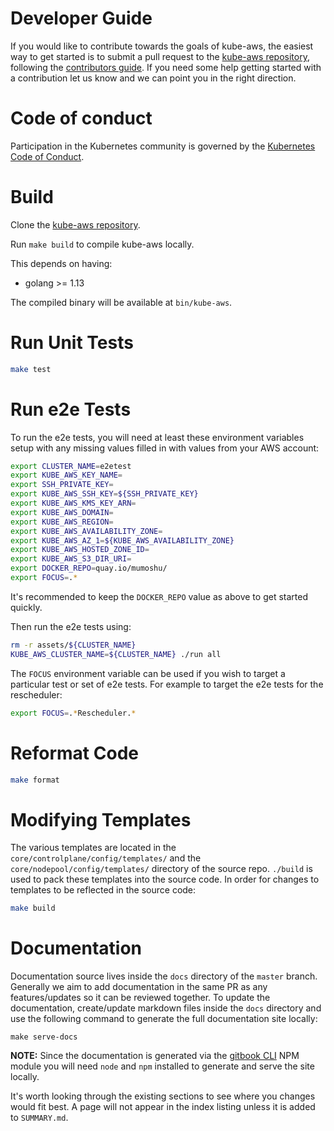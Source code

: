 # Developer Guide

If you would like to contribute towards the goals of kube-aws, the easiest way to get started is to submit a pull request to the [kube-aws repository](https://github.com/kube-aws/kube-aws/), following the [contributors guide](https://github.com/kube-aws/kube-aws/blob/master/CONTRIBUTING.md). If you need some help getting started with a contribution let us know and we can point you in the right direction.

# Code of conduct

Participation in the Kubernetes community is governed by the [Kubernetes Code of Conduct](https://github.com/kube-aws/kube-aws/blob/master/code-of-conduct.md).

# Build

Clone the [kube-aws repository](https://github.com/kube-aws/kube-aws).

Run `make build` to compile kube-aws locally.

This depends on having:

* golang &gt;= 1.13

The compiled binary will be available at `bin/kube-aws`.

# Run Unit Tests

```bash
make test
```

# Run e2e Tests

To run the e2e tests, you will need at least these environment variables setup with any missing values filled in with values from your AWS account:

```bash
export CLUSTER_NAME=e2etest
export KUBE_AWS_KEY_NAME=
export SSH_PRIVATE_KEY=
export KUBE_AWS_SSH_KEY=${SSH_PRIVATE_KEY}
export KUBE_AWS_KMS_KEY_ARN=
export KUBE_AWS_DOMAIN=
export KUBE_AWS_REGION=
export KUBE_AWS_AVAILABILITY_ZONE=
export KUBE_AWS_AZ_1=${KUBE_AWS_AVAILABILITY_ZONE}
export KUBE_AWS_HOSTED_ZONE_ID=
export KUBE_AWS_S3_DIR_URI=
export DOCKER_REPO=quay.io/mumoshu/
export FOCUS=.*
```

It's recommended to keep the `DOCKER_REPO` value as above to get started quickly.

Then run the e2e tests using:

```bash
rm -r assets/${CLUSTER_NAME}
KUBE_AWS_CLUSTER_NAME=${CLUSTER_NAME} ./run all
```

The `FOCUS` environment variable can be used if you wish to target a particular test or set of e2e tests. For example to target the e2e tests for the rescheduler:

```bash
export FOCUS=.*Rescheduler.*
```

# Reformat Code

```bash
make format
```

# Modifying Templates

The various templates are located in the `core/controlplane/config/templates/` and the `core/nodepool/config/templates/` directory of the source repo. `./build` is used to pack these templates into the source code. In order for changes to templates to be reflected in the source code:

```bash
make build
```

# Documentation

Documentation source lives inside the `docs` directory of the `master` branch. Generally we aim to add documentation in the same PR as any features/updates so it can be reviewed together. To update the documentation, create/update markdown files inside the `docs` directory and use the following command to generate the full documentation site locally:

```
make serve-docs
```

__NOTE:__ Since the documentation is generated via the [gitbook CLI](https://www.npmjs.com/package/gitbook-cli) NPM module you will need `node` and `npm` installed to generate and serve the site locally.

It's worth looking through the existing sections to see where you changes would fit best. A page will not appear in the index listing unless it is added to `SUMMARY.md`.
